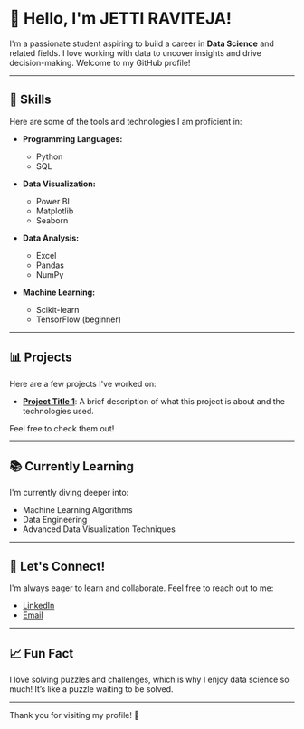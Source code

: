 # 👋 Hello, I'm JETTI RAVITEJA!

I'm a passionate student aspiring to build a career in **Data Science** and related fields. I love working with data to uncover insights and drive decision-making. Welcome to my GitHub profile!

---

## 🧠 Skills

Here are some of the tools and technologies I am proficient in:

- **Programming Languages:**
  - Python
  - SQL

- **Data Visualization:**
  - Power BI
  - Matplotlib
  - Seaborn

- **Data Analysis:**
  - Excel
  - Pandas
  - NumPy

- **Machine Learning:**
  - Scikit-learn
  - TensorFlow (beginner)

---

## 📊 Projects

Here are a few projects I've worked on:

- **[Project Title 1](link-to-your-project)**: A brief description of what this project is about and the technologies used.

Feel free to check them out!

---

## 📚 Currently Learning

I'm currently diving deeper into:

- Machine Learning Algorithms
- Data Engineering
- Advanced Data Visualization Techniques

---

## 🌱 Let's Connect!

I'm always eager to learn and collaborate. Feel free to reach out to me:

- [LinkedIn](www.linkedin.com/in/jettiraviteja)
- [Email](jettiraviteja832@gmail.com)

---

## 📈 Fun Fact

I love solving puzzles and challenges, which is why I enjoy data science so much! It’s like a puzzle waiting to be solved.

---

Thank you for visiting my profile! 🚀

